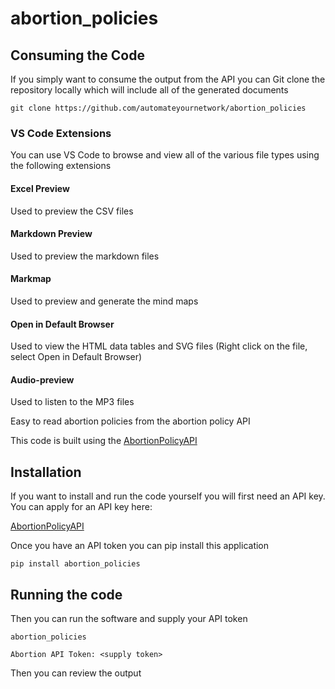 # abortion_policies
## Consuming the Code
If you simply want to consume the output from the API you can Git clone the repository locally which will include all of the generated documents

```console
git clone https://github.com/automateyournetwork/abortion_policies
```
### VS Code Extensions
You can use VS Code to browse and view all of the various file types using the following extensions 
#### Excel Preview
Used to preview the CSV files 
#### Markdown Preview
Used to preview the markdown files
#### Markmap
Used to preview and generate the mind maps
#### Open in Default Browser
Used to view the HTML data tables and SVG files 
(Right click on the file, select Open in Default Browser)

#### Audio-preview
Used to listen to the MP3 files

Easy to read abortion policies from the abortion policy API

This code is built using the [AbortionPolicyAPI](https://www.abortionpolicyapi.com/)

## Installation
If you want to install and run the code yourself you will first need an API key. You can apply for an API key here:

[AbortionPolicyAPI](https://www.abortionpolicyapi.com/request-access)

Once you have an API token you can pip install this application

```console
pip install abortion_policies
```

## Running the code
Then you can run the software and supply your API token

```console
abortion_policies 

Abortion API Token: <supply token>
```

Then you can review the output